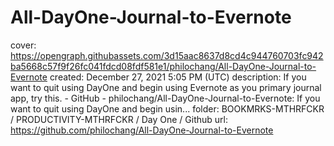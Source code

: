 # All-DayOne-Journal-to-Evernote

cover: https://opengraph.githubassets.com/3d15aac8637d8cd4c944760703fc942ba5668c57f9f26fc041fdcd08fdf581e1/philochang/All-DayOne-Journal-to-Evernote
created: December 27, 2021 5:05 PM (UTC)
description: If you want to quit using DayOne and begin using Evernote as you primary journal app, try this. - GitHub - philochang/All-DayOne-Journal-to-Evernote: If you want to quit using DayOne and begin usin...
folder: BOOKMRKS-MTHRFCKR / PRODUCTIVITY-MTHRFCKR / Day One / Github
url: https://github.com/philochang/All-DayOne-Journal-to-Evernote